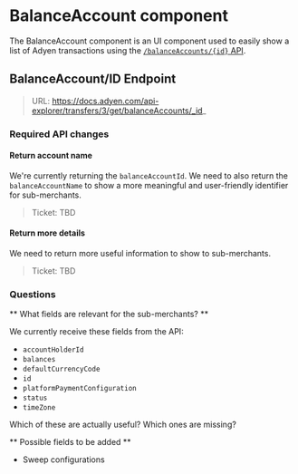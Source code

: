 # BalanceAccount component

The BalanceAccount component is an UI component used to easily show a list of Adyen transactions using the [`/balanceAccounts/{id}` API](#).


## BalanceAccount/ID Endpoint

> URL: https://docs.adyen.com/api-explorer/transfers/3/get/balanceAccounts/_id_


### Required API changes

#### Return account name

We're currently returning the `balanceAccountId`. We need to also return the `balanceAccountName` to show a more meaningful and user-friendly identifier for sub-merchants.

> Ticket: TBD

#### Return more details

We need to return more useful information to show to sub-merchants.

> Ticket: TBD

### Questions

** What fields are relevant for the sub-merchants? **

We currently receive these fields from the API:
- `accountHolderId`
- `balances`
- `defaultCurrencyCode`
- `id`
- `platformPaymentConfiguration`
- `status`
- `timeZone`

Which of these are actually useful? Which ones are missing?

** Possible fields to be added **
- Sweep configurations

